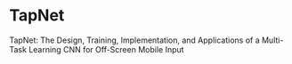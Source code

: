 # TapNet
TapNet: The Design, Training, Implementation, and Applications of a Multi-Task Learning CNN for Off-Screen Mobile Input
